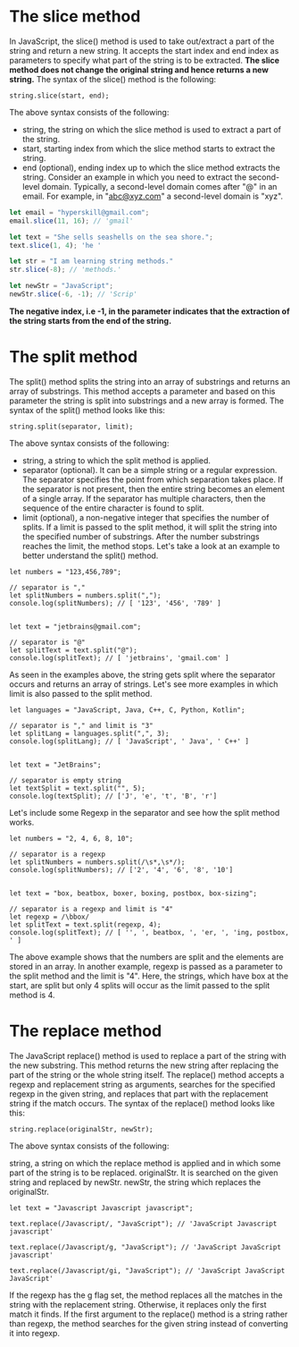 # The slice method
In JavaScript, the slice() method is used to take out/extract a part of the string and return a new string. It accepts the start index and end index as parameters to specify what part of the string is to be extracted. **The slice method does not change the original string and hence returns a new string.** The syntax of the slice() method is the following:
```
string.slice(start, end);
```

The above syntax consists of the following:

- string, the string on which the slice method is used to extract a part of the string.
- start, starting index from which the slice method starts to extract the string.
- end (optional), ending index up to which the slice method extracts the string.
Consider an example in which you need to extract the second-level domain. Typically, a second-level domain comes after "@" in an email. For example, in "abc@xyz.com" a second-level domain is "xyz".
```javascript
let email = "hyperskill@gmail.com";
email.slice(11, 16); // 'gmail'

let text = "She sells seashells on the sea shore.";
text.slice(1, 4); 'he '

let str = "I am learning string methods."
str.slice(-8); // 'methods.'

let newStr = "JavaScript";
newStr.slice(-6, -1); // 'Scrip'
```

**The negative index, i.e -1, in the parameter indicates that the extraction of the string starts from the end of the string.**

# The split method
The split() method splits the string into an array of substrings and returns an array of substrings. This method accepts a parameter and based on this parameter the string is split into substrings and a new array is formed. The syntax of the split() method looks like this:
```
string.split(separator, limit);
```
The above syntax consists of the following:
- string, a string to which the split method is applied.
- separator (optional). It can be a simple string or a regular expression. The separator specifies the point from which separation takes place. If the separator is not present, then the entire string becomes an element of a single array. If the separator has multiple characters, then the sequence of the entire character is found to split.
- limit (optional), a non-negative integer that specifies the number of splits. If a limit is passed to the split method, it will split the string into the specified number of substrings. After the number substrings reaches the limit, the method stops.
Let's take a look at an example to better understand the split() method.

```
let numbers = "123,456,789";

// separator is ","
let splitNumbers = numbers.split(",");  
console.log(splitNumbers); // [ '123', '456', '789' ]


let text = "jetbrains@gmail.com";

// separator is "@"
let splitText = text.split("@"); 
console.log(splitText); // [ 'jetbrains', 'gmail.com' ]
```
As seen in the examples above, the string gets split where the separator occurs and returns an array of strings. Let's see more examples in which limit is also passed to the split method.
```
let languages = "JavaScript, Java, C++, C, Python, Kotlin";

// separator is "," and limit is "3"
let splitLang = languages.split(",", 3); 
console.log(splitLang); // [ 'JavaScript', ' Java', ' C++' ]


let text = "JetBrains";

// separator is empty string
let textSplit = text.split("", 5); 
console.log(textSplit); // ['J', 'e', 't', 'B', 'r']
```
Let's include some Regexp in the separator and see how the split method works.
```
let numbers = "2, 4, 6, 8, 10";

// separator is a regexp 
let splitNumbers = numbers.split(/\s*,\s*/);
console.log(splitNumbers); // ['2', '4', '6', '8', '10']


let text = "box, beatbox, boxer, boxing, postbox, box-sizing";

// separator is a regexp and limit is "4"
let regexp = /\bbox/
let splitText = text.split(regexp, 4);
console.log(splitText); // [ '', ', beatbox, ', 'er, ', 'ing, postbox, ' ]
```
The above example shows that the numbers are split and the elements are stored in an array. In another example, regexp is passed as a parameter to the split method and the limit is "4". Here, the strings, which have box at the start, are split but only 4 splits will occur as the limit passed to the split method is 4.

# The replace method
The JavaScript replace() method is used to replace a part of the string with the new substring. This method returns the new string after replacing the part of the string or the whole string itself. The replace() method accepts a regexp and replacement string as arguments, searches for the specified regexp in the given string, and replaces that part with the replacement string if the match occurs. The syntax of the replace() method looks like this:
```
string.replace(originalStr, newStr);
```
The above syntax consists of the following:

string, a string on which the replace method is applied and in which some part of the string is to be replaced.
originalStr. It is searched on the given string and replaced by newStr.
newStr, the string which replaces the originalStr.
```
let text = "Javascript Javascript javascript";

text.replace(/Javascript/, "JavaScript"); // 'JavaScript Javascript javascript'

text.replace(/Javascript/g, "JavaScript"); // 'JavaScript JavaScript javascript'

text.replace(/Javascript/gi, "JavaScript"); // 'JavaScript JavaScript JavaScript'
```
If the regexp has the g flag set, the method replaces all the matches in the string with the replacement string. Otherwise, it replaces only the first match it finds. If the first argument to the replace() method is a string rather than regexp, the method searches for the given string instead of converting it into regexp.
